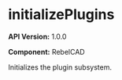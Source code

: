 # initializePlugins

**API Version:** 1.0.0

**Component:** RebelCAD

Initializes the plugin subsystem.


